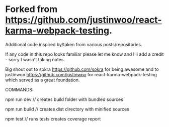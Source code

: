# Forked from https://github.com/justinwoo/react-karma-webpack-testing.

Additional code inspired by/taken from various posts/repositories.

If any code in this repo looks familiar please let me know and I'll add a credit - sorry I wasn't taking notes.

Big shout out to sokra https://github.com/sokra for being awesome and to justinwoo https://github.com/justinwoo for
react-karma-webpack-testing which served as a great foundation.

COMMANDS:

npm run dev     // creates build folder with bundled sources

npm run build   // creates dist directory with minified sources

npm test        // runs tests creates coverage report
